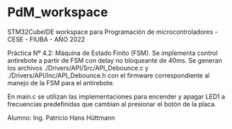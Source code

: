 # PdM_workspace
STM32CubeIDE workspace para Programación de microcontroladores - CESE - FIUBA - AÑO 2022

Práctica Nº 4.2: Máquina de Estado Finito (FSM). Se implementa control antirebote a partir de FSM con delay no bloqueante de 40ms. Se generan los archivos ./Drivers/API/Src/API_Debounce.c y ./Drivers/API/Inc/API_Debounce.h con el firmware correspondiente al manejo de la FSM para el antirebote.

En main.c se utilizan las implementaciones para encender y apagar LED1 a frecuencias predefinidas que cambian al presionar el botón de la placa.

Alumno: Ing. Patricio Hans Hüttmann

